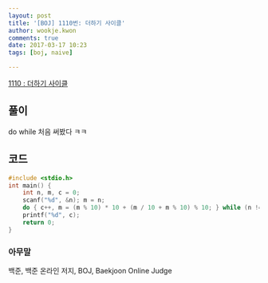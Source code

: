 ```yaml
---
layout: post
title: '[BOJ] 1110번: 더하기 사이클'
author: wookje.kwon
comments: true
date: 2017-03-17 10:23
tags: [boj, naive]

---
```


[1110 : 더하기 사이클](https://www.acmicpc.net/problem/1110)

## 풀이

do while 처음 써봤다 ㅋㅋ

## 코드

```cpp
#include <stdio.h>
int main() {
	int n, m, c = 0;
	scanf("%d", &n); m = n;
	do { c++, m = (m % 10) * 10 + (m / 10 + m % 10) % 10; } while (n != m);
	printf("%d", c);
	return 0;
}
```

### 아무말  
백준, 백준 온라인 저지, BOJ, Baekjoon Online Judge
